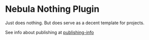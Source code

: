 Nebula Nothing Plugin
=====================
Just does nothing. But does serve as a decent template for projects.

See info about publishing at [publishing-info](./publishing-info.md)